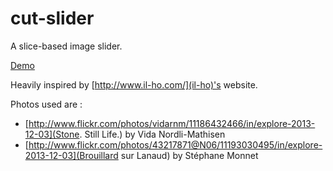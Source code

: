 cut-slider
==========

A slice-based image slider.

[Demo](http://labs.ayamflow.fr/cut-slider)

Heavily inspired by [http://www.il-ho.com/](il-ho)'s website.

Photos used are :
- [http://www.flickr.com/photos/vidarnm/11186432466/in/explore-2013-12-03](Stone. Still Life.) by Vida Nordli-Mathisen
- [http://www.flickr.com/photos/43217871@N06/11193030495/in/explore-2013-12-03](Brouillard sur Lanaud) by Stéphane Monnet